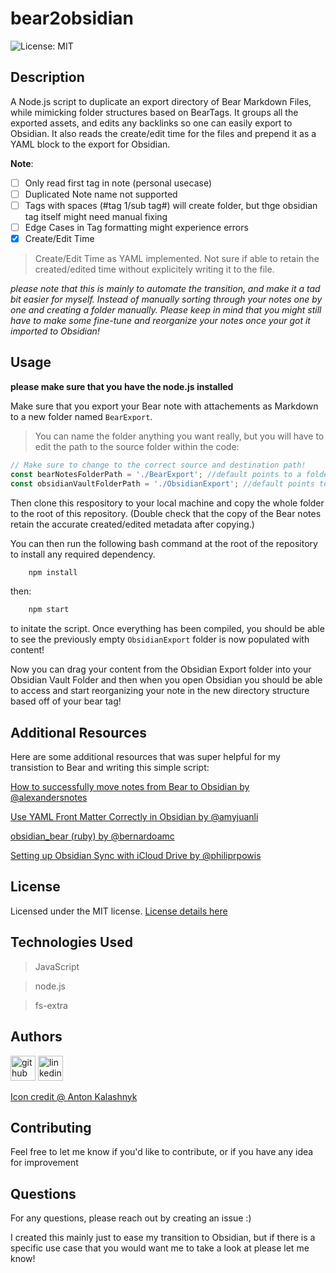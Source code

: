 # bear2obsidian

![License: MIT](https://img.shields.io/badge/License-MIT-yellow.svg)

## Description

A Node.js script to duplicate an export directory of Bear Markdown Files, while mimicking folder structures based on BearTags. It groups all the exported assets, and edits any backlinks so one can easily export to Obsidian. It also reads the create/edit time for the files and prepend it as a YAML block to the export for Obsidian.

**Note**: 
- [ ] Only read first tag in note (personal usecase)
- [ ] Duplicated Note name not supported
- [ ] Tags with spaces (#tag 1/sub tag#) will create folder, but thge obsidian tag itself might need manual fixing
- [ ] Edge Cases in Tag formatting might experience errors
- [x] Create/Edit Time
> Create/Edit Time as YAML implemented. Not sure if able to retain the created/edited time without explicitely writing it to the file.

*please note that this is mainly to automate the transition, and make it a tad bit easier for myself. Instead of manually sorting through your notes one by one and creating a folder manually. Please keep in mind that you might still have to make some fine-tune and reorganize your notes once your got it imported to Obsidian!*

## Usage

**please make sure that you have the node.js installed**

Make sure that you export your Bear note with attachements as Markdown to a new folder named `BearExport`. 

> You can name the folder anything you want really, but you will have to edit the path to the source folder within the code:
```javascript
// Make sure to change to the correct source and destination path!
const bearNotesFolderPath = './BearExport'; //default points to a folder named "BearExport" in root
const obsidianVaultFolderPath = './ObsidianExport'; //default points to empty folder in root
```

Then clone this respository to your local machine and copy the whole folder to the root of this repository. (Double check that the copy of the Bear notes retain the accurate created/edited metadata after copying.)

You can then run the following bash command at the root of the repository to install any required dependency.

``` bash
    npm install
```

then:

``` bash
    npm start
```
to initate the script. Once everything has been compiled, you should be able to see the previously empty `ObsidianExport` folder is now populated with content!

Now you can drag your content from the Obsidian Export folder into your Obsidian Vault Folder and then when you open Obsidian you should be able to access and start reorganizing your note in the new directory structure based off of your bear tag!

## Additional Resources
Here are some additional resources that was super helpful for my transistion to Bear and writing this simple script: 

[How to successfully move notes from Bear to Obsidian by @alexandersnotes](https://medium.com/@alexandersnotes/how-to-move-notes-from-bear-to-obsidian-2fb4f62cdd72)

[Use YAML Front Matter Correctly in Obsidian by @amyjuanli](https://amyjuanli.medium.com/use-yaml-front-matter-correctly-in-obsidian-550e4fa46a4a)

[obsidian_bear (ruby) by @bernardoamc](https://github.com/bernardoamc/obsidian_bear)

[Setting up Obsidian Sync with iCloud Drive by @philiprpowis](https://medium.com/@philiprpowis/setting-up-obsidian-sync-with-icloud-drive-459a14e5e070)

## License

Licensed under the MIT license.
[License details here](https://opensource.org/licenses/MIT)

## Technologies Used
> JavaScript

> node.js

> fs-extra

## Authors

[<img src="https://cdn.icon-icons.com/icons2/2351/PNG/512/logo_github_icon_143196.png" alt='github' height='40'>](https://github.com/DraconMarius)
[<img src="https://cdn.icon-icons.com/icons2/2351/PNG/512/logo_linkedin_icon_143191.png" alt='linkedin' height='40'>](https://www.linkedin.com/in/mari-ma-70771585/)

[Icon credit @ Anton Kalashnyk](https://icon-icons.com/users/14quJ7FM9cYdQZHidnZoM/icon-sets/)

## Contributing

Feel free to let me know if you'd like to contribute, or if you have any idea for improvement

## Questions

For any questions, please reach out by creating an issue :)

I created this mainly just to ease my transition to Obsidian, but if there is a specific use case that you would want me to take a look at please let me know!
